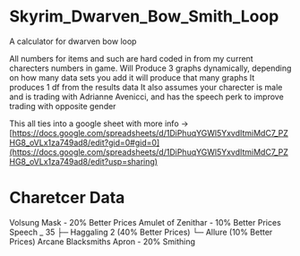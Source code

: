 # Skyrim_Dwarven_Bow_Smith_Loop
A calculator for dwarven bow loop

All numbers for items and such are hard coded in from my current charecters numbers in game.
Will Produce 3 graphs dynamically, depending on how many data sets you add it will produce that many graphs
It produces 1 df from the results data
It also assumes your charecter is male and is trading with Adrianne Avenicci, and has the speech perk to improve trading with opposite gender

This all ties into a google sheet with more info -> [https://docs.google.com/spreadsheets/d/1DiPhuqYGWl5YxvdItmiMdC7_PZHG8_oVLx1za749ad8/edit?gid=0#gid=0](https://docs.google.com/spreadsheets/d/1DiPhuqYGWl5YxvdItmiMdC7_PZHG8_oVLx1za749ad8/edit?usp=sharing)

# Charetcer Data
Volsung Mask - 20% Better Prices
Amulet of Zenithar - 10% Better Prices
Speech  _ 35
       ├─ Haggaling 2 (40% Better Prices)
       └─ Allure (10% Better Prices)
Arcane Blacksmiths Apron - 20% Smithing
